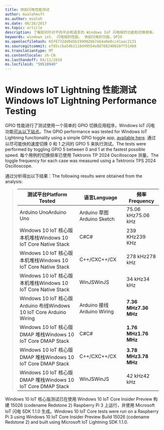 ```yaml
---
title: 快如闪电性能测试
author: msalehmsft
ms.author: msaleh
ms.date: 08/28/2017
ms.topic: article
description: 了解如何针对不同平台和语言的 Windows IoT 闪电般的功能和切换频率。
keywords: windows iot、 闪电般的性能、 快如闪电的功能，GPIO
ms.openlocfilehash: 65f6732dd945b199902bb7eb4a9e0cc41aac2131
ms.sourcegitcommit: ef85ccba54b1118d49554e88768240020ff514b0
ms.translationtype: MT
ms.contentlocale: zh-CN
ms.lasthandoff: 04/11/2019
ms.locfileid: "59510940"
---
```

# <a name="windows-iot-lightning-performance-testing"></a><span data-ttu-id="a820b-104">Windows IoT Lightning 性能测试</span><span class="sxs-lookup"><span data-stu-id="a820b-104">Windows IoT Lightning Performance Testing</span></span>

<span data-ttu-id="a820b-105">GPIO 性能进行了测试使用一个简单的 GPIO 切换应用程序，Windows IoT 闪电功能[可从以下站点](https://github.com/ms-iot/lightning/tree/develop/PerformanceTestSuite)。</span><span class="sxs-lookup"><span data-stu-id="a820b-105">The GPIO performance was tested for Windows IoT Lightning functionality using a simple GPIO toggle app, [available here](https://github.com/ms-iot/lightning/tree/develop/PerformanceTestSuite).</span></span> <span data-ttu-id="a820b-106">通过以尽可能快的速度切换 0 和 1 之间的 GPIO 5 来执行测试。</span><span class="sxs-lookup"><span data-stu-id="a820b-106">The tests were performed by toggling GPIO 5 between 0 and 1 at the fastest possible speed.</span></span> <span data-ttu-id="a820b-107">每个用例的切换频率已使用 Tektronix TP 2024 Oscilloscope 测量。</span><span class="sxs-lookup"><span data-stu-id="a820b-107">The toggle frequency for each case was measured using a Tektronix TPS 2024 Oscilloscope.</span></span>

<span data-ttu-id="a820b-108">通过分析得出以下结果：</span><span class="sxs-lookup"><span data-stu-id="a820b-108">The following results were obtained from the analysis:</span></span>

> | <span data-ttu-id="a820b-109">测试平台</span><span class="sxs-lookup"><span data-stu-id="a820b-109">Platform Tested</span></span>                     | <span data-ttu-id="a820b-110">语言</span><span class="sxs-lookup"><span data-stu-id="a820b-110">Language</span></span>        | <span data-ttu-id="a820b-111">频率</span><span class="sxs-lookup"><span data-stu-id="a820b-111">Frequency</span></span>     |
> | ----------------------------------- | --------------- | ------------- |
> | <span data-ttu-id="a820b-112">Arduino Uno</span><span class="sxs-lookup"><span data-stu-id="a820b-112">Arduino Uno</span></span>                         | <span data-ttu-id="a820b-113">Arduino 草图</span><span class="sxs-lookup"><span data-stu-id="a820b-113">Arduino Sketch</span></span>  | <span data-ttu-id="a820b-114">75.06 kHz</span><span class="sxs-lookup"><span data-stu-id="a820b-114">75.06 kHz</span></span>     |
> | <span data-ttu-id="a820b-115">Windows 10 IoT 核心版本机堆栈</span><span class="sxs-lookup"><span data-stu-id="a820b-115">Windows 10 IoT Core Native Stack</span></span>    | <span data-ttu-id="a820b-116">C#</span><span class="sxs-lookup"><span data-stu-id="a820b-116">C#</span></span>              | <span data-ttu-id="a820b-117">239 KHz</span><span class="sxs-lookup"><span data-stu-id="a820b-117">239 KHz</span></span>       |
> | <span data-ttu-id="a820b-118">Windows 10 IoT 核心版本机堆栈</span><span class="sxs-lookup"><span data-stu-id="a820b-118">Windows 10 IoT Core Native Stack</span></span>    | <span data-ttu-id="a820b-119">C++/CX</span><span class="sxs-lookup"><span data-stu-id="a820b-119">C++/CX</span></span>          | <span data-ttu-id="a820b-120">278 kHz</span><span class="sxs-lookup"><span data-stu-id="a820b-120">278 kHz</span></span>       |
> | <span data-ttu-id="a820b-121">Windows 10 IoT 核心版本机堆栈</span><span class="sxs-lookup"><span data-stu-id="a820b-121">Windows 10 IoT Core Native Stack</span></span>    | <span data-ttu-id="a820b-122">WinJS</span><span class="sxs-lookup"><span data-stu-id="a820b-122">WinJS</span></span>           | <span data-ttu-id="a820b-123">34 kHz</span><span class="sxs-lookup"><span data-stu-id="a820b-123">34 kHz</span></span>        |
> | <span data-ttu-id="a820b-124">Windows 10 IoT 核心版 Arduino 布线</span><span class="sxs-lookup"><span data-stu-id="a820b-124">Windows 10 IoT Core Arduino Wiring</span></span>  | <span data-ttu-id="a820b-125">Arduino 接线</span><span class="sxs-lookup"><span data-stu-id="a820b-125">Arduino Wiring</span></span>  | **<span data-ttu-id="a820b-126">7.36 MHz</span><span class="sxs-lookup"><span data-stu-id="a820b-126">7.36 MHz</span></span>**  |
> | <span data-ttu-id="a820b-127">Windows 10 IoT 核心版 DMAP 堆栈</span><span class="sxs-lookup"><span data-stu-id="a820b-127">Windows 10 IoT Core DMAP Stack</span></span>      | <span data-ttu-id="a820b-128">C#</span><span class="sxs-lookup"><span data-stu-id="a820b-128">C#</span></span>              | **<span data-ttu-id="a820b-129">1.76 MHz</span><span class="sxs-lookup"><span data-stu-id="a820b-129">1.76 MHz</span></span>**  |
> | <span data-ttu-id="a820b-130">Windows 10 IoT 核心版 DMAP 堆栈</span><span class="sxs-lookup"><span data-stu-id="a820b-130">Windows 10 IoT Core DMAP Stack</span></span>      | <span data-ttu-id="a820b-131">C++/CX</span><span class="sxs-lookup"><span data-stu-id="a820b-131">C++/CX</span></span>          | **<span data-ttu-id="a820b-132">3.78 MHz</span><span class="sxs-lookup"><span data-stu-id="a820b-132">3.78 MHz</span></span>**  |
> | <span data-ttu-id="a820b-133">Windows 10 IoT 核心版 DMAP 堆栈</span><span class="sxs-lookup"><span data-stu-id="a820b-133">Windows 10 IoT Core DMAP Stack</span></span>      | <span data-ttu-id="a820b-134">WinJS</span><span class="sxs-lookup"><span data-stu-id="a820b-134">WinJS</span></span>           | <span data-ttu-id="a820b-135">42 kHz</span><span class="sxs-lookup"><span data-stu-id="a820b-135">42 kHz</span></span>        |

<span data-ttu-id="a820b-136">Windows 10 IoT 核心版测试已在使用 Windows 10 IoT Core Insider Preview 构建 15026 (codename Redstone 2) Raspberry Pi 3 上运行，并使用 Microsoft IoT 闪电 SDK 1.1.0 生成。</span><span class="sxs-lookup"><span data-stu-id="a820b-136">Windows 10 IoT Core tests were run on a Raspberry Pi 3 using Windows 10 IoT Core Insider Preview Build 15026 (codename Redstone 2) and built using Microsoft IoT Lightning SDK 1.1.0.</span></span>
